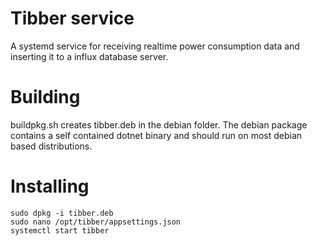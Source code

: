 # Tibber service
A systemd service for receiving realtime power consumption data and 
inserting it to a influx database server.

# Building
buildpkg.sh creates tibber.deb in the debian folder. The debian package
contains a self contained dotnet binary and should run on most debian
based distributions.

# Installing
```
sudo dpkg -i tibber.deb
sudo nano /opt/tibber/appsettings.json
systemctl start tibber
```

